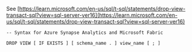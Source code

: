 See [https://learn.microsoft.com/en-us/sql/t-sql/statements/drop-view-transact-sql?view=sql-server-ver16](https://learn.microsoft.com/en-us/sql/t-sql/statements/drop-view-transact-sql?view=sql-server-ver16)
```
-- Syntax for Azure Synapse Analytics and Microsoft Fabric
  
DROP VIEW [ IF EXISTS ] [ schema_name . ] view_name [ ; ]
```
